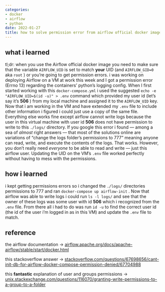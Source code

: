 ```yaml
---
categories:
- docker
- airflow
- python
date: 2022-01-27
title: how to solve permission error from airflow official docker image
---
```


## what i learned
tl;dr: when you use the Airflow official docker image you need to make sure that the variable `AIRFLOW_UID` is set to match **your** UID (and `AIRFLOW_GID=0` aka `root` ) or you’re going to get permission errors.
i was working on deploying Airflow on a VM at work this week and I got a permission error (Errno 13) regarding the containers’ python’s logging config. When I first started working with this `docker-compose.yml` i used the suggested `echo -e "AIRFLOW_UID=$(id -u)" > .env` command which provided my user id  (let’s say it’s **506** ) from my local machine and assigned it to the `AIRFLOW_UID` key. Now that i am working in the VM and have extended my `.env` file to include other information i figured i could just use a copy of the same file. Everything else works fine except airflow cannot write logs because the user in this virtual machine with user id **506** does not have permission to write to this `./logs/` directory.
If you google this error i found — among a sea of _almost_ right answers — that most of the solutions online are variations of “change the logs folder’s permissions to 777” meaning anyone can read, write, and execute the contents of the logs. That works. However, you don’t really need _everyone_ to be able to read and write — just this airflow user.
Updating the UID on the VM’s `.env` file worked perfectly without having to mess with the permissions.
## how i learned
i kept getting permissions errors so i changed the `./logs/` directories permissions to 777 and ran `docker-compose up airflow-init` . Now that airflow was able to write logs i could run `ls -l logs/` and see that the owner of these logs was some user with id **506** which i recognized from the `.env` file.
From there all i had to do was run `id -u` to find the correct user id (the id of the user i’m logged in as in this VM) and update the `.env` file to match.
## reference
the airflow documentation →
[airflow.apache.org/docs/apache-airflow/stable/start/docker.html](https://airflow.apache.org/docs/apache-airflow/stable/start/docker.html#setting-the-right-airflow-user)

this stackoverflow answer →
[stackoverflow.com/questions/67698656/cant-init-db-for-airflow-docker-compose-permission-denied/67704988](https://stackoverflow.com/questions/67698656/cant-init-db-for-airflow-docker-compose-permission-denied/67704988#67704988)

this **fantastic** explanation of user and groups permissions →
[unix.stackexchange.com/questions/116070/granting-write-permissions-to-a-group-to-a-folder](https://unix.stackexchange.com/questions/116070/granting-write-permissions-to-a-group-to-a-folder)